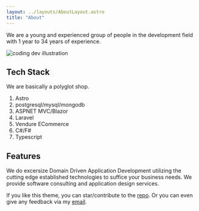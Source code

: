 ```yaml
---
layout: ../layouts/AboutLayout.astro
title: "About"
---
```


We are a young and experienced group of people in the development field with 1 year to 34 years of experience.

<div>
  <img src="/assets/dev.svg" class="sm:w-1/2 mx-auto" alt="coding dev illustration">
</div>

## Tech Stack

We are basically a polyglot shop.

1) Astro
2) postgresql/mysql/mongodb
3) ASPNET MVC/Blazor
4) Laravel
5) Vendure ECommerce
5) C#/F#
6) Typescript

## Features

We do excersize Domain Driven Application Development utilizing the cutting edge established technologies to suffice your business needs. We provide software consulting and application design services.

If you like this theme, you can star/contribute to the [repo](https://github.com/shreshta-smg/studious-garbanzo).
Or you can even give any feedback via my [email](mailto:shreshtha.smg@gmail.com).

